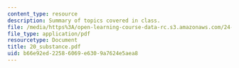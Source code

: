 ```yaml
---
content_type: resource
description: Summary of topics covered in class.
file: /media/https%3A/open-learning-course-data-rc.s3.amazonaws.com/24-201-topics-in-the-history-of-philosophy-kant-fall-2005/b66e92ed22586069e6309a7624e5aea8_20_substance.pdf
file_type: application/pdf
resourcetype: Document
title: 20_substance.pdf
uid: b66e92ed-2258-6069-e630-9a7624e5aea8
---
```

